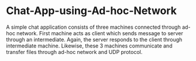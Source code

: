 # Chat-App-using-Ad-hoc-Network

A simple chat application consists of three machines connected through ad-hoc network. First machine acts as client which sends message to server through an intermediate. Again, the server responds to the client through intermediate machine. Likewise, these 3 machines communicate and transfer files through ad-hoc network and UDP protocol.
